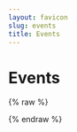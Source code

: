 ```yaml
---
layout: favicon
slug: events
title: Events
---
```

<h1 class="post-title">Events</h1>
<div id="calendar"></div>

{% raw %}
<script src="/assets/js/vendor/fullcalendar/index.global.min.js"></script>
<script>
document.addEventListener('DOMContentLoaded', function() {
  const el = document.getElementById('calendar');
  fetch('/assets/data/events.json')
    .then(r => {
      if (!r.ok) throw new Error('Network error');
      return r.json();
    })
    .then(data => {
      new FullCalendar.Calendar(el, {
        initialView: 'listMonth',
        events: data,
        headerToolbar: { left:'prev,next today', center:'title', right:'listMonth,dayGridMonth,timeGridWeek' },
        navLinks: true,
        dayMaxEvents: true
      }).render();
    })
    .catch(() => { el.innerHTML = '<p>Could not load calendar events.</p>'; });
});
</script>
{% endraw %}
